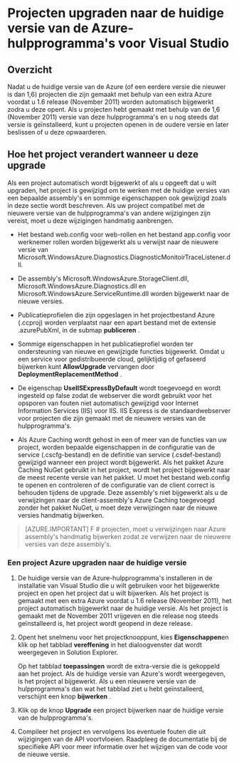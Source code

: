 <properties
   pageTitle="Projecten upgraden naar de huidige versie van de hulpprogramma's voor Azure | Microsoft Azure"
   description="Informatie over het upgraden van een Azure-project in Visual Studio aan de huidige versie van de hulpprogramma's voor Azure"
   services="visual-studio-online"
   documentationCenter="na"
   authors="TomArcher"
   manager="douge"
   editor="" />
<tags
   ms.service="multiple"
   ms.devlang="dotnet"
   ms.topic="article"
   ms.tgt_pltfrm="na"
   ms.workload="multiple"
   ms.date="08/15/2016"
   ms.author="tarcher" />

# <a name="how-to-upgrade-projects-to-the-current-version-of-the-azure-tools-for-visual-studio"></a>Projecten upgraden naar de huidige versie van de Azure-hulpprogramma's voor Visual Studio

## <a name="overview"></a>Overzicht

Nadat u de huidige versie van de Azure (of een eerdere versie die nieuwer is dan 1,6) projecten die zijn gemaakt met behulp van een extra Azure voordat u 1.6 release (November 2011) worden automatisch bijgewerkt zodra u deze opent. Als u projecten hebt gemaakt met behulp van de 1,6 (November 2011) versie van deze hulpprogramma's en u nog steeds dat versie is geïnstalleerd, kunt u projecten openen in de oudere versie en later beslissen of u deze opwaarderen.

## <a name="how-your-project-changes-when-you-upgrade-it"></a>Hoe het project verandert wanneer u deze upgrade

Als een project automatisch wordt bijgewerkt of als u opgeeft dat u wilt upgraden, het project is gewijzigd om te werken met de huidige versies van een bepaalde assembly's en sommige eigenschappen ook gewijzigd zoals in deze sectie wordt beschreven. Als uw project compatibel met de nieuwere versie van de hulpprogramma's van andere wijzigingen zijn vereist, moet u deze wijzigingen handmatig aanbrengen.

- Het bestand web.config voor web-rollen en het bestand app.config voor werknemer rollen worden bijgewerkt als u verwijst naar de nieuwere versie van Microsoft.WindowsAzure.Diagnostics.DiagnosticMonitoirTraceListener.dll.

- De assembly's Microsoft.WindowsAzure.StorageClient.dll, Microsoft.WindowsAzure.Diagnostics.dll en Microsoft.WindowsAzure.ServiceRuntime.dll worden bijgewerkt naar de nieuwe versies.

- Publicatieprofielen die zijn opgeslagen in het projectbestand Azure (.ccproj) worden verplaatst naar een apart bestand met de extensie .azurePubXml, in de submap **publiceren** .

- Sommige eigenschappen in het publicatieprofiel worden ter ondersteuning van nieuwe en gewijzigde functies bijgewerkt. Omdat u een service voor gedistribueerde cloud, gelijktijdig of gefaseerd bijwerken kunt **AllowUpgrade** vervangen door **DeploymentReplacementMethod** .

- De eigenschap **UseIISExpressByDefault** wordt toegevoegd en wordt ingesteld op false zodat de webserver die wordt gebruikt voor het opsporen van fouten niet automatisch gewijzigd voor Internet Information Services (IIS) voor IIS. IIS Express is de standaardwebserver voor projecten die zijn gemaakt met de nieuwere versies van de hulpprogramma's.

- Als Azure Caching wordt gehost in een of meer van de functies van uw project, worden bepaalde eigenschappen in de configuratie van de service (.cscfg-bestand) en de definitie van service (.csdef-bestand) gewijzigd wanneer een project wordt bijgewerkt. Als het pakket Azure Caching NuGet gebruikt in het project, wordt het project bijgewerkt naar de meest recente versie van het pakket. U moet het bestand web.config te openen en controleren of de configuratie van de client correct is behouden tijdens de upgrade. Deze assembly's niet bijgewerkt als u de verwijzingen naar de client-assembly's Azure Caching toegevoegd zonder het pakket NuGet, u moet deze verwijzingen naar de nieuwe versies handmatig bijwerken.

>[AZURE.IMPORTANT] F # projecten, moet u verwijzingen naar Azure assembly's handmatig bijwerken zodat ze verwijzen naar de nieuwere versies van deze assembly's.

### <a name="how-to-upgrade-an-azure-project-to-the-current-release"></a>Een project Azure upgraden naar de huidige versie

1. De huidige versie van de Azure-hulpprogramma's installeren in de installatie van Visual Studio die u wilt gebruiken voor het bijgewerkte project en open het project dat u wilt bijwerken. Als het project is gemaakt met een extra Azure voordat u 1.6 release (November 2011), het project automatisch bijgewerkt naar de huidige versie. Als het project is gemaakt met de November 2011 vrijgeven en die release nog steeds geïnstalleerd is, het project wordt geopend in deze release.

1. Opent het snelmenu voor het projectknooppunt, kies **Eigenschappen**en klik op het tabblad **vereffening** in het dialoogvenster dat wordt weergegeven in Solution Explorer.

    Op het tabblad **toepassingen** wordt de extra-versie die is gekoppeld aan het project. Als de huidige versie van Azure's wordt weergegeven, is het project al bijgewerkt. Als u een nieuwere versie van de hulpprogramma's dan wat het tabblad ziet u hebt geïnstalleerd, verschijnt een knop **bijwerken** .

1. Klik op de knop **Upgrade** een project bijwerken naar de huidige versie van de hulpprogramma's.

1. Compileer het project en vervolgens los eventuele fouten die uit wijzigingen van de API voortvloeien. Raadpleeg de documentatie bij de specifieke API voor meer informatie over het wijzigen van de code voor de nieuwe versie.
